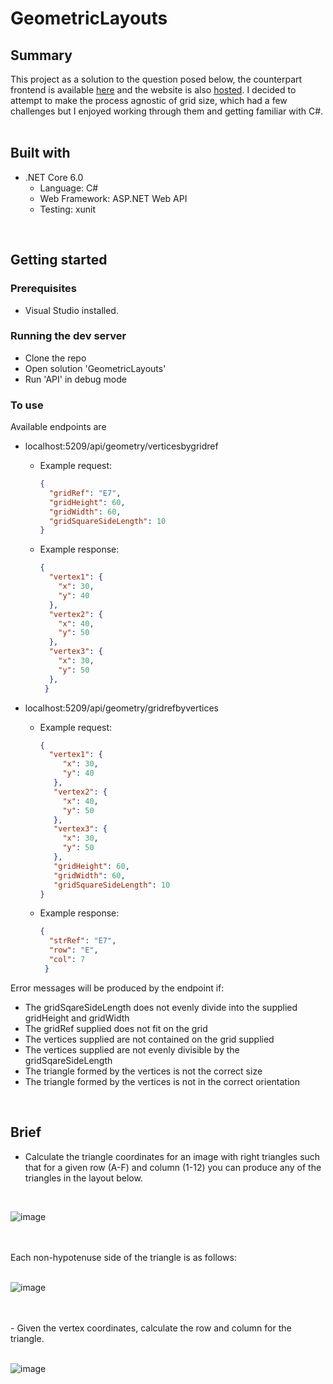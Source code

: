 # GeometricLayouts

## Summary
This project as a solution to the question posed below, the counterpart frontend is available [here](https://github.com/jomonty/GeometricLayouts-Frontend) and the website is also [hosted](https://geometric-layouts-frontend.vercel.app). I decided to attempt to make the process agnostic of grid size, which had a few challenges but I enjoyed working through them and getting familiar with C#. 
<br>
<br>

## Built with
* .NET Core 6.0
  * Language: C#
  * Web Framework: ASP.NET Web API
  * Testing: xunit
<br>

## Getting started
### Prerequisites
* Visual Studio installed.

### Running the dev server
* Clone the repo
* Open solution 'GeometricLayouts'
* Run 'API' in debug mode

### To use
Available endpoints are 
   * localhost:5209/api/geometry/verticesbygridref
     * Example request:
     
       ```json
       {
         "gridRef": "E7",
         "gridHeight": 60,
         "gridWidth": 60,
         "gridSquareSideLength": 10
       }
       ```
      * Example response:
        ```json
        {
          "vertex1": {
            "x": 30,
            "y": 40
          },
          "vertex2": {
            "x": 40,
            "y": 50
          },
          "vertex3": {
            "x": 30,
            "y": 50
          },
         }
        ```
   * localhost:5209/api/geometry/gridrefbyvertices
     * Example request:
     
       ```json
       {
         "vertex1": {
            "x": 30,
            "y": 40
          },
          "vertex2": {
            "x": 40,
            "y": 50
          },
          "vertex3": {
            "x": 30,
            "y": 50
          },
          "gridHeight": 60,
          "gridWidth": 60,
          "gridSquareSideLength": 10
       }
       ```
      * Example response:
        ```json
        {
          "strRef": "E7",
          "row": "E",
          "col": 7
         }
        ```
Error messages will be produced by the endpoint if:
 * The gridSqareSideLength does not evenly divide into the supplied gridHeight and gridWidth
 * The gridRef supplied does not fit on the grid
 * The vertices supplied are not contained on the grid supplied
 * The vertices supplied are not evenly divisible by the gridSqareSideLength
 * The triangle formed by the vertices is not the correct size
 * The triangle formed by the vertices is not in the correct orientation
   
 
 
<br>

## Brief
- Calculate the triangle coordinates for an image with right triangles such that for a given row (A-F) and column (1-12) you can produce any of the triangles in the layout below.
<br>

![image](https://user-images.githubusercontent.com/100322748/233035467-5ba67792-da7d-4cfb-97a1-a471068f1801.png)

<br>
<br>
Each non-hypotenuse side of the triangle is as follows:
<br>
<br>

![image](https://user-images.githubusercontent.com/100322748/233035598-28858436-b6b3-4063-8420-0324e78599ad.png)

<br>
<br>
- Given the vertex coordinates, calculate the row and column for the triangle.
<br>
<br>

![image](https://user-images.githubusercontent.com/100322748/233035660-c544a303-4db2-4caf-b0d7-950aa0d6f665.png)
